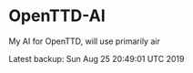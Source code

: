 # OpenTTD-AI
My AI for OpenTTD, will use primarily air

Latest backup: Sun Aug 25 20:49:01 UTC 2019

